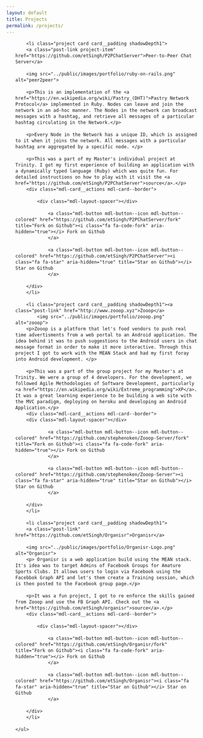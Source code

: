 ```yaml
---
layout: default
title: Projects
permalink: /projects/
---
```


<div>
	<ul class="post-list">

		<li class="project card card__padding shadowDepth1">
		<a class="post-link project-item" href="https://github.com/etSingh/P2PChatServer">Peer-to-Peer Chat Server</a> 
		
		<img src="../public/images/portfolio/ruby-on-rails.png" alt="peer2peer"> 

		<p>This is an implementation of the <a href="https://en.wikipedia.org/wiki/Pastry_(DHT)">Pastry Network Protocol</a> implemented in Ruby. Nodes can leave and join the network in an ad-hoc manner. The Nodes in the network can broadcast messages with a hashtag, and retrieve all messages of a particular hashtag circulating in the Network.</p> 
		
		<p>Every Node in the Network has a unique ID, which is assigned to it when it joins the network. All messages with a particular hashtag are aggregated by a specific node. </p>
		
		<p>This was a part of my Master's individual project at Trinity. I got my first experience of building an application with a dynamically typed language (Ruby) which was quite fun. For detailed instructions on how to play with it visit the <a href="https://github.com/etSingh/P2PChatServer">source</a>.</p>
		<div class="mdl-card__actions mdl-card--border">

        	<div class="mdl-layout-spacer"></div>
    	
		    	<a class="mdl-button mdl-button--icon mdl-button--colored" href="https://github.com/etSingh/P2PChatServer/fork" title="Fork on Github"><i class="fa fa-code-fork" aria-hidden="true"></i> Fork on Github
		    	</a> 

			    <a class="mdl-button mdl-button--icon mdl-button--colored" href="https://github.com/etSingh/P2PChatServer"><i class="fa fa-star" aria-hidden="true" title="Star on Github"></i> Star on Github
				</a> 
				
		</div>
		</li>

		<li class="project card card__padding shadowDepth1"><a class="post-link" href="http://www.zooop.xyz">Zooop</a>	
    		<img src="../public/images/portfolio/zooop.png" alt="zooop">
		<p>Zooop is a platform that let's food vendors to push real time advertisments from a web portal to an Android application. The idea behind it was to push suggestions to the Android users in chat message format in order to make it more interactive. Through this project I got to work with the MEAN Stack and had my first foray into Android development. </p>
		
		<p>This was a part of the group project for my Master's at Trinity. We were a group of 4 developers. For the development, we followed Agile Methodologies of Software Development, particularly <a href="https://en.wikipedia.org/wiki/Extreme_programming">XP</a>. It was a great learning experience to be building a web site with the MVC paradigm, deploying on heroku and developing an Android Application.</p>		
       	<div class="mdl-card__actions mdl-card--border">
       	<div class="mdl-layout-spacer"></div>
    	
		    	<a class="mdl-button mdl-button--icon mdl-button--colored" href="https://github.com/stephenoken/Zooop-Server/fork" title="Fork on Github"><i class="fa fa-code-fork" aria-hidden="true"></i> Fork on Github
		    	</a> 

			    <a class="mdl-button mdl-button--icon mdl-button--colored" href="https://github.com/stephenoken/Zooop-Server"><i class="fa fa-star" aria-hidden="true" title="Star on Github"></i> Star on Github
				</a> 
				
		</div>		
		</li>
		
		<li class="project card card__padding shadowDepth1">
		<a class="post-link" href="https://github.com/etSingh/Organisr">Organisr</a>

		<img src="../public/images/portfolio/Organisr-Logo.png" alt="Organisr"> 
		<p> Organisr is a web application build using the MEAN stack. It's idea was to target Admins of Facebook Groups for Amature Sports Clubs. It allows users to login via Facebook using the Facebbok Graph API and let's them create a Training session, which is then posted to the Facebook group page.</p>

		<p>It was a fun project, I got to re enforce the skills gained from Zooop and use the FB Graph API. Check out the <a href="https://github.com/etSingh/organisr">source</a>.</p>
		<div class="mdl-card__actions mdl-card--border">

        	<div class="mdl-layout-spacer"></div>
    	
		    	<a class="mdl-button mdl-button--icon mdl-button--colored" href="https://github.com/etSingh/Organisr/fork" title="Fork on Github"><i class="fa fa-code-fork" aria-hidden="true"></i> Fork on Github
		    	</a> 

			    <a class="mdl-button mdl-button--icon mdl-button--colored" href="https://github.com/etSingh/Organisr"><i class="fa fa-star" aria-hidden="true" title="Star on Github"></i> Star on Github
				</a> 
				
		</div>
		</li>
		
	</ul>
</div>
